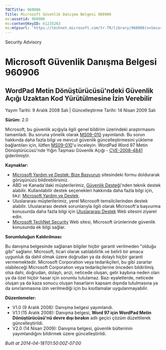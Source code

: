 ```yaml
---
TOCTitle: 960906
Title: Microsoft Güvenlik Danışma Belgesi 960906
ms:assetid: 960906
ms:contentKeyID: 61235263
ms:mtpsurl: 'https://technet.microsoft.com/tr-TR/library/960906(v=Security.10)'
---
```


Security Advisory

Microsoft Güvenlik Danışma Belgesi 960906
=========================================

WordPad Metin Dönüştürücüsü'ndeki Güvenlik Açığı Uzaktan Kod Yürütülmesine İzin Verebilir
-----------------------------------------------------------------------------------------

Yayım Tarihi: 9 Aralık 2008 Salı | Güncelleştirme Tarihi: 14 Nisan 2009 Salı

**Sürüm:** 2.0

Microsoft, bu güvenlik açığıyla ilgili genel bildirim üzerindeki araştırmasını tamamladı. Bu soruna yönelik olarak [MS09-010](http://go.microsoft.com/fwlink/?linkid=139849) yayımlandı. Bu sorun hakkında daha fazla bilgi ve mevcut güvenlik güncelleştirmesini yükleme bağlantıları için, lütfen [MS09-010](http://go.microsoft.com/fwlink/?linkid=139849)'u inceleyin. WordPad Word 97 Metin Dönüştürücüsü'nde Yığın Taşması Güvenlik Açığı - [CVE-2008-4841](http://www.cve.mitre.org/cgi-bin/cvename.cgi?name=cve-2008-4841) giderilmiştir.

**Kaynaklar:**

-   [Microsoft Yardım ve Destek: Bize Başvurun](https://support.microsoft.com/common/survey.aspx?scid=sw;en;1257&amp;showpage=1&amp;ws=technet&amp;sd=tech) sitesindeki formu doldurarak görüşünüzü bildirebilirsiniz.
-   ABD ve Kanada'daki müşterilerimiz, [Güvenlik Desteği](http://go.microsoft.com/fwlink/?linkid=21131)'nden teknik destek alabilir. Kullanılabilir destek seçenekleri hakkında daha fazla bilgi için, bkz: [Microsoft Yardım ve Destek](http://support.microsoft.com/).
-   Uluslararası müşterilerimiz, yerel Microsoft temsilcilerinden destek alabilir. Uluslararası destek sorunlarıyla ilgili olarak Microsoft'a başvurma konusunda daha fazla bilgi için [Uluslararası Destek](http://go.microsoft.com/fwlink/?linkid=21155) Web sitesini ziyaret edin.
-   [Microsoft TechNet Security](http://go.microsoft.com/fwlink/?linkid=21132) Web sitesi, Microsoft ürünlerinde güvenlik konusunda ek bilgi sağlar.

**Sorumluluğun Kaldırılması:**

Bu danışma belgesinde sağlanan bilgiler hiçbir garanti verilmeden "olduğu gibi" sağlanır. Microsoft, ticari olarak satılabilirlik ve belirli bir amaca uygunluk da dahil olmak üzere doğrudan ya da dolaylı hiçbir garanti vermemektedir. Microsoft Corporation veya tedarikçileri, bu gibi zararlar olabileceği Microsoft Corporation veya tedarikçilerine önceden bildirilmiş olsa dahi, doğrudan, dolaylı, arızi, neticede oluşan, gelir kaybına neden olan ya da özel hiçbir hasar için sorumlu tutulamaz. Bazı eyaletlerde, neticede oluşan ya da kaza sonucu oluşan hasarların kapsam dışında tutulmasına ya da sınırlanmasına izin verilmediği için bu kısıtlamalar uygulanmayabilir.

**Düzenlemeler:**

-   V1.0 (9 Aralık 2008): Danışma belgesi yayımlandı.
-   V1.1 (15 Aralık 2008): Danışma belgesi, **Word 97 için WordPad Metin Dönüştürücüsü'nü devre dışı bırakın** adlı geçici çözüm düzeltilerek güncelleştirildi.
-   V2.0 (14 Nisan 2009): Danışma belgesi, güvenlik bülteninin yayımlandığını bildirmek üzere güncelleştirildi.

*Built at 2014-04-18T01:50:00Z-07:00*
